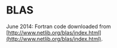 BLAS
====

June 2014: Fortran code downloaded from [http://www.netlib.org/blas/index.html](http://www.netlib.org/blas/index.html).
